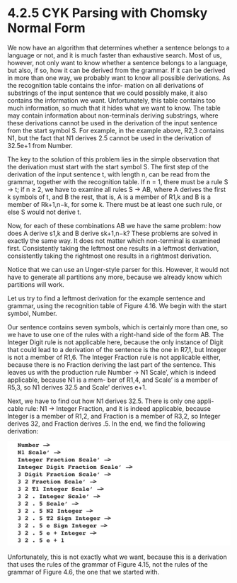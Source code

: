 # 4.2.5 CYK Parsing with Chomsky Normal Form

We now have an algorithm that determines whether a sentence belongs to a language or not, and it is much faster than exhaustive search. Most of us, however, not only want to know whether a sentence belongs to a language, but also, if so, how it can be derived from the grammar. If it can be derived in more than one way, we probably want to know all possible derivations. As the recognition table contains the infor- mation on all derivations of substrings of the input sentence that we could possibly make, it also contains the information we want. Unfortunately, this table contains too much information, so much that it hides what we want to know. The table may contain information about non-terminals deriving substrings, where these derivations cannot be used in the derivation of the input sentence from the start symbol S. For example, in the example above, R2,3 contains N1, but the fact that N1 derives 2.5 cannot be used in the derivation of 32.5e+1 from Number.

The key to the solution of this problem lies in the simple observation that the derivation must start with the start symbol S. The first step of the derivation of the input sentence t, with length n, can be read from the grammar, together with the recognition table. If n = 1, there must be a rule S → t; if n ≥ 2, we have to examine all rules S → AB, where A derives the first k symbols of t, and B the rest, that is, A is a member of R1,k and B is a member of Rk+1,n−k, for some k. There must be at least one such rule, or else S would not derive t.

Now, for each of these combinations AB we have the same problem: how does A derive s1,k and B derive sk+1,n−k? These problems are solved in exactly the same way. It does not matter which non-terminal is examined first. Consistently taking the leftmost one results in a leftmost derivation, consistently taking the rightmost one results in a rightmost derivation.

Notice that we can use an Unger-style parser for this. However, it would not have to generate all partitions any more, because we already know which partitions will work.

Let us try to find a leftmost derivation for the example sentence and grammar, using the recognition table of Figure 4.16. We begin with the start symbol, Number.

Our sentence contains seven symbols, which is certainly more than one, so we have to use one of the rules with a right-hand side of the form AB. The Integer Digit rule is not applicable here, because the only instance of Digit that could lead to a derivation of the sentence is the one in R7,1, but Integer is not a member of R1,6. The Integer Fraction rule is not applicable either, because there is no Fraction deriving the last part of the sentence. This leaves us with the production rule Number -> N1 Scale’, which is indeed applicable, because N1 is a mem- ber of R1,4, and Scale’ is a member of R5,3, so N1 derives 32.5 and Scale’ derives e+1.

Next, we have to find out how N1 derives 32.5. There is only one appli- cable rule: N1 -> Integer Fraction, and it is indeed applicable, because Integer is a member of R1,2, and Fraction is a member of R3,2, so Integer derives 32, and Fraction derives .5. In the end, we find the following derivation:

![图1](../../img/4.2.5_1.png)

Unfortunately, this is not exactly what we want, because this is a derivation that uses the rules of the grammar of Figure 4.15, not the rules of the grammar of Figure 4.6, the one that we started with.